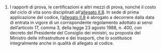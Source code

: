 1. I rapporti di prova, le certificazioni e altri mezzi di prova, nonché il costo del ciclo di vita sono disciplinati all’[allegato II.8](/index.html?section=attachment-2-8&version=1). In sede di prima applicazione del codice, l’[allegato II.8](/index.html?section=attachment-2-8&version=1) è abrogato a decorrere dalla data di entrata in vigore di un corrispondente regolamento adottato ai sensi dell’articolo 17, comma 3, della legge 23 agosto 1988, n. 400, con decreto del Presidente del Consiglio dei ministri, su proposta del Ministro delle infrastrutture e dei trasporti, che lo sostituisce integralmente anche in qualità di allegato al codice.
